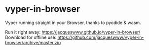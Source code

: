 # vyper-in-browser
Vyper running straight in your Browser, thanks to pyodide &amp; wasm.

Run it right away: https://jacqueswww.github.io/vyper-in-browser/  
Download for offline use: https://github.com/jacqueswww/vyper-in-browser/archive/master.zip
